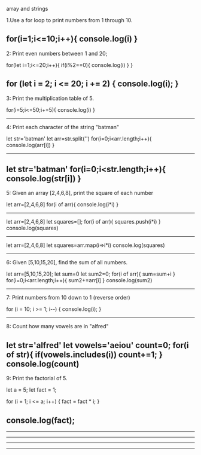 array and strings

1.Use a for loop to print numbers from 1 through 10.

for(i=1;i<=10;i++){
    console.log(i)
}
------------------------------------------------------------------------
2: Print even numbers between 1 and 20;

for(let i=1;i<=20;i++){
    if(i%2==0){
        console.log(i)
    }
}

for (let i = 2; i <= 20; i += 2) {
  console.log(i);
}
------------------------------------------------------------------------
3: Print the multiplication table of 5.

for(i=5;i<=50;i+=5){
    console.log(i)
}

------------------------------------------------------------------------

4: Print each character of the string "batman"

let str='batman'
let arr=str.split('')
for(i=0;i<arr.length;i++){
    console.log(arr[i])
}
********
let str='batman'
for(i=0;i<str.length;i++){
    console.log(str[i])
}
------------------------------------------------------------------------
5: Given an array [2,4,6,8], print the square of each number

let arr=[2,4,6,8]
for(i of arr){
    console.log(i*i)
}
***********
let arr=[2,4,6,8]
let squares=[];
for(i of arr){
    squares.push(i*i)
}
console.log(squares)
**************

let arr=[2,4,6,8]
let squares=arr.map(i=>i*i)
console.log(squares)

------------------------------------------------------------------------
6: Given [5,10,15,20], find the sum of all numbers.

let arr=[5,10,15,20];
let sum=0
let sum2=0;
for(i of arr){
    sum=sum+i
}
for(i=0;i<arr.length;i++){
  sum2+=arr[i]
}
console.log(sum2)

------------------------------------------------------------------------
7: Print numbers from 10 down to 1 (reverse order)

for (i = 10; i >= 1; i--) {
    console.log(i);
}



------------------------------------------------------------------------
8: Count how many vowels are in "alfred"

let str='alfred'
let vowels='aeiou'
count=0;
for(i of str){
    if(vowels.includes(i))
    count+=1;
}
console.log(count)
------------------------------------------------------------------------
9: Print the factorial of 5.

let a = 5;
let fact = 1;

for (i = 1; i <= a; i++) {
    fact = fact * i;
}

console.log(fact);
------------------------------------------------------------------------


------------------------------------------------------------------------
------------------------------------------------------------------------
------------------------------------------------------------------------
------------------------------------------------------------------------

